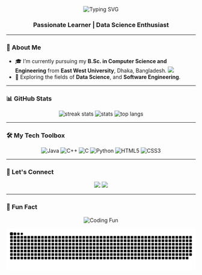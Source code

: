 <p align="center">
  <img src="https://readme-typing-svg.demolab.com?font=Fira+Code&weight=500&size=24&pause=1000&center=true&vCenter=true&width=435&lines=Hi+%F0%9F%91%8B%2C+I'm+Rahin+Arefin+Ahmed" alt="Typing SVG" />
</p>

<h3 align="center">Passionate Learner | Data Science Enthusiast</h3>

---

### 🧠 About Me

- 🎓 I’m currently pursuing my **B.Sc. in Computer Science and Engineering** from **East West University**, Dhaka, Bangladesh. <img src="https://upload.wikimedia.org/wikipedia/commons/f/f9/Flag_of_Bangladesh.svg" width="20" /> 
- 🌱 Exploring the fields of **Data Science**, and **Software Engineering**.  

---

### 📊 GitHub Stats

<div align="center">
  <img src="https://github-readme-streak-stats.herokuapp.com?user=backlashblitz&theme=tokyonight&hide_border=false" height="150" alt="streak stats"/>
  <img src="https://github-readme-stats.vercel.app/api?username=backlashblitz&show_icons=true&theme=tokyonight&hide_border=false&count_private=true" height="150" alt="stats"/>
  <img src="https://github-readme-stats.vercel.app/api/top-langs/?username=backlashblitz&layout=compact&langs_count=8&theme=tokyonight&hide_border=false" height="150" alt="top langs"/>
</div>

---

### 🛠️ My Tech Toolbox

<div align="center">
  <img src="https://cdn.jsdelivr.net/gh/devicons/devicon/icons/java/java-original.svg" height="40" alt="Java" />
  <img src="https://cdn.jsdelivr.net/gh/devicons/devicon/icons/cplusplus/cplusplus-original.svg" height="40" alt="C++" />
  <img src="https://cdn.jsdelivr.net/gh/devicons/devicon/icons/c/c-original.svg" height="40" alt="C" />
  <img src="https://cdn.jsdelivr.net/gh/devicons/devicon/icons/python/python-original.svg" height="40" alt="Python" />
  <img src="https://cdn.jsdelivr.net/gh/devicons/devicon/icons/html5/html5-original.svg" height="40" alt="HTML5" />
  <img src="https://cdn.jsdelivr.net/gh/devicons/devicon/icons/css3/css3-original.svg" height="40" alt="CSS3" />
</div>

---

### 🔗 Let's Connect

<div align="center">
  <a href="www.linkedin.com/in/rahin-arefin-ahmed-164468316/" target="_blank"><img src="https://img.shields.io/badge/LinkedIn-%230077B5.svg?style=for-the-badge&logo=linkedin&logoColor=white"/></a>
  <a href="mailto:rahin520@gmail.com.com"><img src="https://img.shields.io/badge/Gmail-%23D14836.svg?style=for-the-badge&logo=gmail&logoColor=white"/></a>
</div>

---

### 🎉 Fun Fact

<p align="center">
  <img src="https://media.giphy.com/media/qgQUggAC3Pfv687qPC/giphy.gif" height="200" alt="Coding Fun" />
</p>


<p align="center">
  <img src="https://raw.githubusercontent.com/backlashblitz/backlashblitz/output/snake.svg" alt="Snake animation" />
</p>






